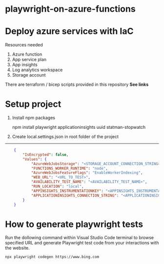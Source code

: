 # playwright-on-azure-functions


# Deploy azure services with IaC

Resources needed

1.  Azure function
2.  App service plan
3.  App insights
4.  Log analytics workspace
5.  Storage account

There are terraform / bicep scripts provided in this repository **See links**



# Setup project

1. Install npm packages

    npm install playwright applicationinsights uuid statman-stopwatch

2. Create local.settings.json in root folder of the project

-------
```json
    {
        "IsEncrypted": false,
        "Values": {
            "AzureWebJobsStorage": "<STORAGE_ACCOUNT_CONNECTION_STRING>",
            "FUNCTIONS_WORKER_RUNTIME": "node",
            "AzureWebJobsFeatureFlags": "EnableWorkerIndexing",
            "WEB_URL": "<URL_TO_TEST>",
            "AVAILABILITY_TEST_NAME": "<AVAILABILITY_TEST_NAME>",
            "RUN_LOCATION": "local",
            "APPINSIGHTS_INSTRUMENTATIONKEY": "<APPINSIGHTS_INSTRUMENTATIONKEY>",
            "APPLICATIONINSIGHTS_CONNECTION_STRING": "<APPLICATIONINSIGHTS_CONNECTION_STRING>"
        }
    }
```
# How to generate playwright tests

Run the dollowing command within Visual Studio Code terminal to browse specified URL and generate Playwright test code from your interactions with the website.

    npx playwright codegen https://www.bing.com

